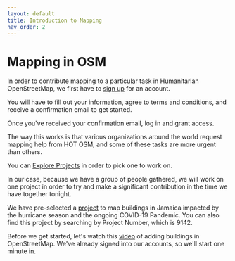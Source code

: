 ```yaml
---
layout: default
title: Introduction to Mapping
nav_order: 2
---
```


# Mapping in OSM

In order to contribute mapping to a particular task in Humanitarian OpenStreetMap, we first have to [sign up](https://tasks.hotosm.org/?sort_by=priority&direction=asc&search=missing+maps) for an account.

You will have to fill out your information, agree to terms and conditions, and receive a confirmation email to get started.

Once you've received your confirmation email, log in and grant access.

The way this works is that various organizations around the world request mapping help from HOT OSM, and some of these tasks are more urgent than others.

You can [Explore Projects](https://tasks.hotosm.org/explore) in order to pick one to work on.

In our case, because we have a group of people gathered, we will work on one project in order to try and make a significant contribution in the time we have together tonight.

We have pre-selected a [project](https://tasks.hotosm.org/projects/9142) to map buildings in Jamaica impacted by the hurricane season and the ongoing COVID-19 Pandemic. You can also find this project by searching by Project Number, which is 9142.

Before we get started, let's watch this [video](https://www.youtube.com/watch?v=lSLe6rjtgi0) of adding buildings in OpenStreetMap. We've already signed into our accounts, so we'll start one minute in.
